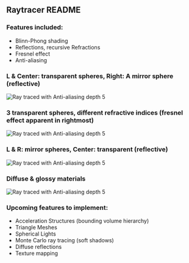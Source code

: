 ## Raytracer README
### Features included: 
* Blinn-Phong shading
* Reflections, recursive Refractions 
* Fresnel effect
* Anti-aliasing
### L & Center: transparent spheres, Right: A mirror sphere (reflective)
![Ray traced with Anti-aliasing depth 5](https://github.com/Xavierkst/Raytracer_build/blob/master/testFile_2.jpg)
### 3 transparent spheres, different refractive indices (fresnel effect apparent in rightmost)
![Ray traced with Anti-aliasing depth 5](https://github.com/Xavierkst/Raytracer_build/blob/Refactored_branch/testFile_1.jpg)
### L & R: mirror spheres, Center: transparent (reflective) 
![Ray traced with Anti-aliasing depth 5](https://github.com/Xavierkst/Raytracer_build/blob/Refactored_branch/testFile_AA_5_reflections.jpg)
### Diffuse & glossy materials
![Ray traced with Anti-aliasing depth 5](https://github.com/Xavierkst/Raytracer_build/blob/Refactored_branch/testFile_AA_5.jpg)
### Upcoming features to implement:  
* Acceleration Structures (bounding volume hierarchy)
* Triangle Meshes 
* Spherical Lights 
* Monte Carlo ray tracing (soft shadows) 
* Diffuse reflections
* Texture mapping
